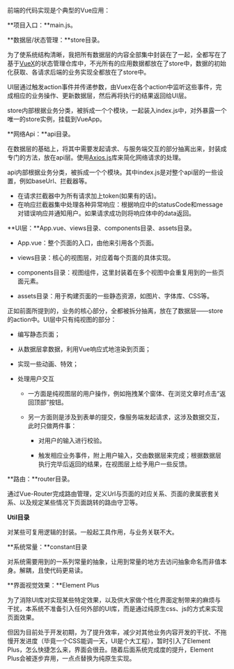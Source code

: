 前端的代码实现是个典型的Vue应用：

**项目入口：**main.js。

**数据层/状态管理：**store目录。

为了使系统结构清晰，我把所有数据层的内容全部集中封装在了一起，全都写在了基于<u>VueX</u>的状态管理仓库中，不光所有的应用数据都放在了store中，数据的初始化获取、各请求后端的业务实现全都放在了store中。

UI层通过触发action事件并传递参数，由Vuex在各个action中监听这些事件，完成相应的业务操作、更新数据层，然后再将执行的结果返回给UI层。

store内部根据业务分类，被拆成一个个模块，一起装入index.js中，对外暴露一个唯一的store实例，挂载到VueApp。

**网络Api：**api目录。

在数据层的基础上，将其中需要发起请求、与服务端交互的部分抽离出来，封装成专门的方法，放在api层。使用<u>Axios.js</u>库来简化网络请求的处理。

api内部根据业务分类，被拆成一个个模块。其中index.js是对整个api层的一些设置，例如baseUrl、拦截器等。

- 在请求拦截器中为所有请求加上token(如果有的话)。
- 在响应拦截器集中处理各种异常响应：根据响应中的statusCode和message对错误响应并通知用户。如果请求成功则将响应体中的data返回。

**UI层：**App.vue、views目录、components目录、assets目录。

- App.vue：整个页面的入口，由他来引用各个页面。

- views目录：核心的视图层，对应着每个页面的具体实现。
- components目录：视图组件，这里封装着在多个视图中会重复用到的一些页面元素。
- assets目录：用于构建页面的一些静态资源，如图片、字体库、CSS等。

正如前面所提到的，业务的核心部分，全都被拆分抽离，放在了数据层——store的action中。UI层中只有纯视图的部分：

- 编写静态页面；

- 从数据层拿数据，利用Vue响应式地渲染到页面；

- 实现一些动画、特效；

- 处理用户交互

  - 一方面是纯视图层的用户操作，例如拖拽某个窗体、在浏览文章时点击“返回顶部”按钮。

  - 另一方面则是涉及到表单的提交，像服务端发起请求，这涉及数据交互，此时只做两件事：

    - 对用户的输入进行校验。

    - 触发相应业务事件，附上用户输入，交由数据层来完成；根据数据层执行完毕后返回的结果，在视图层上给予用户一些反馈。

**路由：**router目录。

通过Vue-Router完成路由管理，定义Url与页面的对应关系、页面的隶属嵌套关系、以及规定某些情况下页面跳转的路由守卫等。

**Util目录**

对某些可复用逻辑的封装。一般起工具作用，与业务关联不大。

**系统常量：**constant目录

对系统需要用到的一系列常量的抽象，让用到常量的地方去访问抽象命名而非值本身。解耦，且使代码更易读。

**界面视觉效果：**Element Plus

为了消除UI库对实现某些特定效果，以及供大家做个性化界面定制带来的麻烦与干扰，本系统不准备引入任何外部的UI库，而是通过纯原生css、js的方式来实现页面效果。

但因为目前处于开发初期，为了提升效率，减少对其他业务内容开发的干扰、不拖慢开发进度（毕竟一个CSS能调一天，UI是个大工程），暂时引入了Element Plus，怎么快捷怎么来，界面会很丑。随着后面系统完成度的提升，Element Plus会被逐步弃用，一点点替换为纯原生实现。